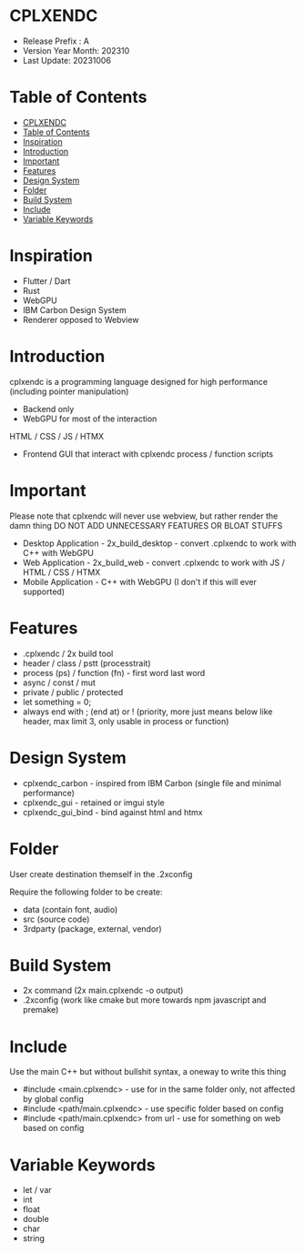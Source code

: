 # CPLXENDC
- Release Prefix : A
- Version Year Month: 202310
- Last Update: 20231006

# Table of Contents
- [CPLXENDC](#cplxendc)
- [Table of Contents](#table-of-contents)
- [Inspiration](#inspiration)
- [Introduction](#introduction)
- [Important](#important)
- [Features](#features)
- [Design System](#design-system)
- [Folder](#folder)
- [Build System](#build-system)
- [Include](#include)
- [Variable Keywords](#variable-keywords)

# Inspiration
- Flutter / Dart
- Rust
- WebGPU
- IBM Carbon Design System
- Renderer opposed to Webview

# Introduction
cplxendc is a programming language designed for high performance (including pointer manipulation)
- Backend only
- WebGPU for most of the interaction

HTML / CSS / JS / HTMX
- Frontend GUI that interact with cplxendc process / function scripts

# Important
Please note that cplxendc will never use webview, but rather render the damn thing
DO NOT ADD UNNECESSARY FEATURES OR BLOAT STUFFS
- Desktop Application - 2x_build_desktop - convert .cplxendc to work with C++ with WebGPU
- Web Application - 2x_build_web - convert .cplxendc to work with JS / HTML / CSS / HTMX
- Mobile Application - C++ with WebGPU (I don't if this will ever supported)

# Features
- .cplxendc / 2x build tool
- header / class / pstt (processtrait)
- process (ps) / function (fn) - first word last word
- async / const / mut
- private / public / protected
- let something = 0;
- always end with ; (end at) or ! (priority, more just means below like header, max limit 3, only usable in process or function)

# Design System
- cplxendc_carbon - inspired from IBM Carbon (single file and minimal performance)
- cplxendc_gui - retained or imgui style
- cplxendc_gui_bind - bind against html and htmx

# Folder
User create destination themself in the .2xconfig

Require the following folder to be create:
- data (contain font, audio)  
- src (source code)
- 3rdparty (package, external, vendor)

# Build System
- 2x command (2x main.cplxendc -o output)
- .2xconfig (work like cmake but more towards npm javascript and premake)

# Include
Use the main C++ but without bullshit syntax, a oneway to write this thing 
- #include <main.cplxendc> - use for in the same folder only, not affected by global config
- #include <path/main.cplxendc> - use specific folder based on config
- #include <path/main.cplxendc> from url - use for something on web based on config

# Variable Keywords
- let / var
- int
- float
- double
- char
- string
